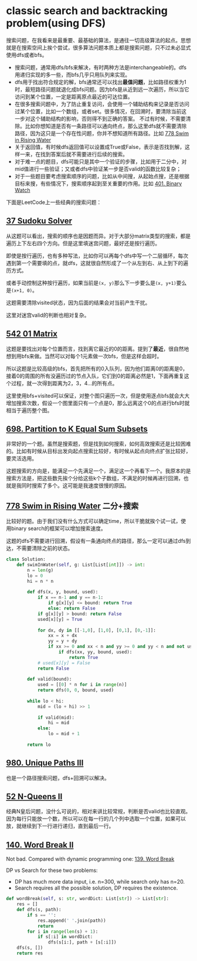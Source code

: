 # classic search and backtracking problem(using DFS)

搜索问题，在我看来是最重要、最基础的算法，是通往一切高级算法的起点。思想就是在搜索空间上挨个尝试，很多算法问题本质上都是搜索问题，只不过未必显式使用dfs或者bfs。

- 搜索问题，通常用dfs/bfs来解决，有时两种方法是interchangeable的。dfs用递归实现的多一些，而bfs几乎只用队列来实现。
- dfs用于找出符合规定的解，bfs通常还可以找出**最值问题**，比如路径权重为1时，最短路径问题就退化成bfs问题。因为bfs是从近到远一次遍历，所以当它访问到某个位置，一定是距离原点最近的可达位置。
- 在很多搜索问题中，为了防止重复访问，会使用一个辅助结构来记录是否访问过某个位置，比如一个数组，或者set。很多情况，在回溯时，要清除当前这一步对这个辅助结构的影响，否则得不到正确的答案。
不过有时候，不需要清除。比如你想知道是否有一条路径可以通向终点，那么这里dfs就不需要清除路径，因为这只是一个存在性问题，你并不想知道所有路径。比如 [778 Swim in Rising Water](https://leetcode.com/problems/swim-in-rising-water/)
- 关于返回值，有时候dfs返回值可以设置成True或False，表示是否找到解，这样一来，在找到答案后就不需要进行后续的搜索。
- 对于难一点的题目，dfs可能只是其中一个验证的步骤，比如用于二分中，对mid值进行一些验证；又或者dfs中验证某一步是否valid的函数比较复杂；
- 对于一些题目要考虑搜索顺序的问题，比如从中间搜，从起始点搜，还是根据目标来搜，有些情况下，搜索顺序起到至关重要的作用。比如 [401. Binary Watch](https://leetcode.com/problems/binary-watch/)


下面是LeetCode上一些经典的搜索问题：

## [37 Sudoku Solver](https://leetcode.com/problems/sudoku-solver/)

从这题可以看出，搜索的顺序也是因题而异。对于大部分matrix类型的搜索，都是遍历上下左右四个方向。但是这里填迷宫问题，最好还是按行遍历。

即使是按行遍历，也有多种写法，比如你可以再每个dfs中写一个二层循环，每次遇到第一个需要填的点，就dfs，这就很自然形成了一个从左到右、从上到下的遍历方式。

或者手动控制这种按行遍历，如果当前是`(x, y)`那么下一步要么是`(x, y+1)`要么是`(x+1, 0)`。

这题需要清除visited状态，因为后面的结果会对当前产生干扰。

这里对迷宫valid的判断也相对复杂。

## [542 01 Matrix](https://leetcode.com/problems/01-matrix/)

这题是要找出对每个位置而言，找到离它最近的0的距离。提到了**最近**，很自然地想到用bfs来做。当然可以对每个1元素做一次bfs，但是这样会超时。

所以这题是比较高级的bfs，首先把所有的0入队列，因为他们距离0的距离是0，接着0的周围的所有没遍历过的节点入队，它们到0的距离必然是1，下面再重复这个过程，就一次得到距离为2，3，4...的所有点。

这里使用bfs+visited可以保证，对整个图只遍历一次，但是使用逐点bfs就会大大增加搜索次数，假设一个图里面只有一个点是0，那么远离这个0的点进行bfs时就相当于遍历整个图。


## [698. Partition to K Equal Sum Subsets](https://leetcode.com/problems/partition-to-k-equal-sum-subsets/)

非常好的一个题。虽然是搜索题，但是找到如何搜索，如何高效搜索还是比较困难的。比如有时候从目标出发向起点搜索比较好，有时候从起点向终点扩张比较好，要灵活选用。

这题搜索的方向是，能满足一个先满足一个，满足这一个再看下一个。我原本的是搜索方法是，把这些数先挨个分给这些k个子数组，不满足的时候再进行回溯，也就是我同时搜索了多个。这可能是我速度很慢的原因。


## [778 Swim in Rising Water](https://leetcode.com/problems/swim-in-rising-water/) 二分+搜索

比较好的题。由于我们没有什么方式可以确定time，所以干脆就挨个试一试，使用binary search的框架可以增加搜索速度。

这题的dfs不需要进行回溯，假设有一条通向终点的路径，那么一定可以通过dfs到达，不需要清除之前的状态。

```python
class Solution:
    def swimInWater(self, g: List[List[int]]) -> int:
        n = len(g)
        lo = 0
        hi = n * n
        
        def dfs(x, y, bound, used):
            if x == n-1 and y == n-1:
                if g[x][y] <= bound: return True
                else: return False
            if g[x][y] > bound: return False
            used[x][y] = True
            
            for dx, dy in [[-1,0], [1,0], [0,1], [0,-1]]:
                xx = x + dx
                yy = y + dy
                if xx >= 0 and xx < n and yy >= 0 and yy < n and not used[xx][yy]:
                    if dfs(xx, yy, bound, used):
                        return True
            # used[x][y] = False
            return False
        
        def valid(bound):
            used = [[0] * n for i in range(n)]
            return dfs(0, 0, bound, used)
        
        while lo < hi:
            mid = (lo + hi) >> 1
            
            if valid(mid):
                hi = mid
            else:
                lo = mid + 1
        
        return lo
```

## [980. Unique Paths III](https://leetcode.com/problems/unique-paths-iii/)

也是一个路径搜索问题，dfs+回溯可以解决。

## [52 N-Queens II](https://leetcode.com/problems/n-queens-ii/)

经典N皇后问题，没什么可说的，相对来讲比较常规，判断是否valid也比较直观。因为每行只能放一个数，所以可以在每一行的几个列中选取一个位置，如果可以放，就继续到下一行进行递归，直到最后一行。

## [140. Word Break II](https://leetcode.com/problems/word-break-ii/)

Not bad. Compared with dynamic programming one: [139. Word Break](https://leetcode.com/problems/word-break/)

DP vs Search for these two problems:
- DP has much more data input, i.e. n=300, while search only has n=20.
- Search requires all the possible solution, DP requires the existence.

```python
def wordBreak(self, s: str, wordDict: List[str]) -> List[str]:
    res = []
    def dfs(s, path):
        if s == '':
            res.append(' '.join(path))
            return
        for i in range(len(s) + 1):
            if s[:i] in wordDict:
                dfs(s[i:], path + [s[:i]])
    dfs(s, [])
    return res
```

